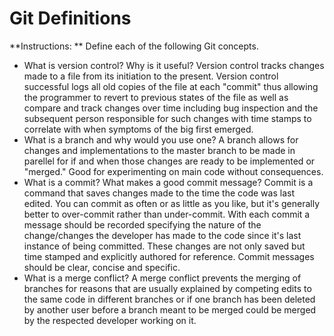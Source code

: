 # Git Definitions

**Instructions: ** Define each of the following Git concepts.

* What is version control?  Why is it useful? Version control tracks changes made to a file from its initiation to the present. Version control successful logs all old copies of the file at each "commit" thus allowing the programmer to revert to previous states of the file as well as compare and track changes over time including bug inspection and the subsequent person responsible for such changes with time stamps to correlate with when symptoms of the big first emerged. 
* What is a branch and why would you use one? A branch allows for changes and implementations to the master branch to be made in parellel for if and when those changes are ready to be implemented or "merged." Good for experimenting on main code without consequences.
* What is a commit? What makes a good commit message? Commit is a command that saves changes made to the time the code was last edited. You can commit as often or as little as you like, but it's generally better to over-commit rather than under-commit. With each commit a message should be recorded specifying the nature of the change/changes the developer has made to the code since it's last instance of being committed. These changes are not only saved but time stamped and explicitly authored for reference. Commit messages should be clear, concise and specific. 
* What is a merge conflict? A merge conflict prevents the merging of branches for reasons that are usually explained by competing edits to the same code in different branches or if one branch has been deleted by another user before a branch meant to be merged could be merged by the respected developer working on it.